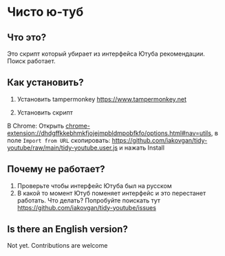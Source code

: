 # Чисто ю-туб

## Что это?
Это скрипт который убирает из интерфейса Ютуба рекомендации.
Поиск работает. 

## Как установить?
1. Установить tampermonkey https://www.tampermonkey.net

2. Установить скрипт

В Chrome: Открыть [chrome-extension://dhdgffkkebhmkfjojejmpbldmpobfkfo/options.html#nav=utils](chrome-extension://dhdgffkkebhmkfjojejmpbldmpobfkfo/options.html#nav=utils), в поле `Import from URL` скопировать: https://github.com/iakovgan/tidy-youtube/raw/main/tidy-youtube.user.js и нажать Install

## Почему не работает?
1. Проверьте чтобы интерфейс Ютуба был на русском
2. В какой то момент Ютуб поменяет интерфейс и это перестанет работать. Что делать? Попробуйте поискать тут https://github.com/iakovgan/tidy-youtube/issues

## Is there an English version?
Not yet. Contributions are welcome

